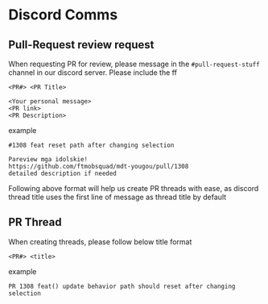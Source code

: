 # Discord Comms

## Pull-Request review request

When requesting PR for review, please message in the `#pull-request-stuff` channel in our discord server. Please include the ff

```
<PR#> <PR Title>

<Your personal message>
<PR link>
<PR Description>
```
example

```
#1308 feat reset path after changing selection

Pareview mga idolskie!
https://github.com/ftmobsquad/mdt-yougou/pull/1308
detailed description if needed
```
Following above format will help us create PR threads with ease, as discord thread title uses the first line of message as thread title by default

## PR Thread

When creating threads, please follow below title format
```
<PR#> <title>
```
example
```
PR 1308 feat() update behavior path should reset after changing selection
```
